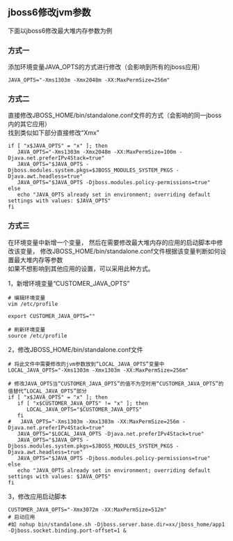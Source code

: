 ## jboss6修改jvm参数

下面以jboss6修改最大堆内存参数为例  

### 方式一
添加环境变量JAVA_OPTS的方式进行修改（会影响到所有的jboss应用）  
```shell
JAVA_OPTS="-Xms1303m -Xmx2048m -XX:MaxPermSize=256m"
```

### 方式二
直接修改JBOSS_HOME/bin/standalone.conf文件的方式（会影响的同一jboss内的其它应用）  
找到类似如下部分直接修改“Xmx”  
```shell
if [ "x$JAVA_OPTS" = "x" ]; then
   JAVA_OPTS="-Xms1303m -Xmx2048m -XX:MaxPermSize=100m -Djava.net.preferIPv4Stack=true"
   JAVA_OPTS="$JAVA_OPTS -Djboss.modules.system.pkgs=$JBOSS_MODULES_SYSTEM_PKGS -Djava.awt.headless=true"
   JAVA_OPTS="$JAVA_OPTS -Djboss.modules.policy-permissions=true"
else
   echo "JAVA_OPTS already set in environment; overriding default settings with values: $JAVA_OPTS"
fi
```

### 方式三
在环境变量中新增一个变量，
然后在需要修改最大堆内存的应用的启动脚本中修改该变量，
修改JBOSS_HOME/bin/standalone.conf文件根据该变量判断如何设置最大堆内存等参数    
如果不想影响到其他应用的设置，可以采用此种方式。  
  
1，新增环境变量“CUSTOMER_JAVA_OPTS”
```shell
# 编辑环境变量
vim /etc/profile 
```
```shell
export CUSTOMER_JAVA_OPTS=""
```
```shell
# 刷新环境变量
source /etc/profile
```
2，修改JBOSS_HOME/bin/standalone.conf文件
```shell
# 将此文件中需要修改的jvm参数放到“LOCAL_JAVA_OPTS”变量中
LOCAL_JAVA_OPTS="-Xms1303m -Xmx1303m -XX:MaxPermSize=256m"

# 修改JAVA_OPTS当“CUSTOMER_JAVA_OPTS”的值不为空时用“CUSTOMER_JAVA_OPTS”的值替代“LOCAL_JAVA_OPTS”部分
if [ "x$JAVA_OPTS" = "x" ]; then
   if [ "x$CUSTOMER_JAVA_OPTS" != "x" ]; then
      LOCAL_JAVA_OPTS="$CUSTOMER_JAVA_OPTS"
   fi
#   JAVA_OPTS="-Xms1303m -Xmx1303m -XX:MaxPermSize=256m -Djava.net.preferIPv4Stack=true"
   JAVA_OPTS="$LOCAL_JAVA_OPTS -Djava.net.preferIPv4Stack=true"
   JAVA_OPTS="$JAVA_OPTS -Djboss.modules.system.pkgs=$JBOSS_MODULES_SYSTEM_PKGS -Djava.awt.headless=true"
   JAVA_OPTS="$JAVA_OPTS -Djboss.modules.policy-permissions=true"
else
   echo "JAVA_OPTS already set in environment; overriding default settings with values: $JAVA_OPTS"
fi
```
3，修改应用启动脚本
```shell
CUSTOMER_JAVA_OPTS="-Xmx3072m -XX:MaxPermSize=512m"
# 启动应用
#如 nohup bin/standalone.sh -Djboss.server.base.dir=xx/jboss_home/app1 -Djboss.socket.binding.port-offset=1 &
```




